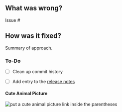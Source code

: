 ## What was wrong?

Issue #

## How was it fixed?

Summary of approach.

### To-Do

[//]: # (Stay ahead of things, add list items here!)
- [ ] Clean up commit history

[//]: # (For important changes that should go into the release notes please add a newsfragment file as explained here: https://github.com/ethereum/alexandria/blob/master/newsfragments/README.md)

[//]: # (See: https://alexandria.readthedocs.io/en/latest/contributing.html#pull-requests)
- [ ] Add entry to the [release notes](https://github.com/ethereum/alexandria/blob/master/newsfragments/README.md)

#### Cute Animal Picture

![put a cute animal picture link inside the parentheses]()
